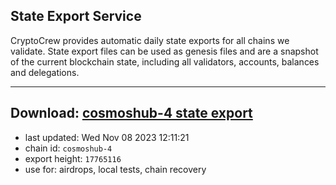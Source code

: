 ## State Export Service
CryptoCrew provides automatic daily state exports for all chains we validate. State export files can be used as genesis files and are a snapshot of the current blockchain state, including all validators, accounts, balances and delegations.

---
**Download: [cosmoshub-4 state export](https://dl.ccvalidators.com/SERVICE/cosmoshub/cosmoshub-4_export_17765116.json)**
---

- last updated: Wed Nov 08 2023 12:11:21
- chain id: `cosmoshub-4`
- export height: `17765116`
- use for: airdrops, local tests, chain recovery
